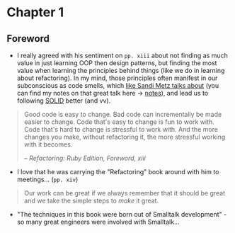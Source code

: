 # Chapter 1

## Foreword


- I really agreed with his sentiment on `pp. xiii` about not finding as much value in just learning OOP then design patterns, but finding the most value when learning the principles behind things (like we do in learning about refactoring). In my mind, those principles often manifest in our subconscious as code smells, which [like Sandi Metz talks about](https://www.youtube.com/watch?v=v-2yFMzxqwU&list=PLqal2KPbpmUwQurG_ixyT9pAHcesUjvJ5) (you can find my notes on that great talk here -> [notes](../solid_object_oriented_design_by_sandi_metz.md)), and lead us to following [SOLID](https://sandimetz.com/blog/2009/03/21/solid-design-principles) better (and vv).

> Good code is easy to change.
> Bad code can incrementally be made easier to change.
> Code that's easy to change is fun to work with.
> Code that's hard to change is stressful to work with.
> And the more changes you make, without refactoring it, the more stressful working with it becomes.
> 
> – _Refactoring: Ruby Edition, Foreword, xiii_

- I love that he was carrying the "Refactoring" book around with him to meetings... (`pp. xiv`)

> Our work can be great if we always remember that it should be great and we take the simple steps to _make_ it great.

- "The techniques in this book were born out of Smalltalk development" - so many great engineers were involved with Smalltalk...
